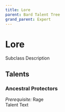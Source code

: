```yaml
---
title: Lore
parent: Bard Talent Tree
grand_parent: Expert
---
```


# Lore
Subclass Description

## Talents

### Ancestral Protectors
*Prerequisite:* Rage<br>
Talent Text
